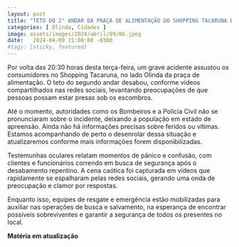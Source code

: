 ```yaml
---
layout: post
title: "TETO DO 2° ANDAR DA PRAÇA DE ALIMENTAÇÃO DO SHOPPING TACARUNA DESABA"
categories: [ Olinda, Cidades ]
image: assets/images/2024/abril/09/06.jpeg
date:   2024-04-09 21:00:00 -0300
#tags: [sticky, featured]
---
```

Por volta das 20:30 horas desta terça-feira, um grave acidente assustou os consumidores no Shopping Tacaruna, no lado Olinda da praça de alimentação. O teto do segundo andar desabou, conforme vídeos compartilhados nas redes sociais, levantando preocupações de que pessoas possam estar presas sob os escombros.

Até o momento, autoridades como os Bombeiros e a Polícia Civil não se pronunciaram sobre o incidente, deixando a população em estado de apreensão. Ainda não há informações precisas sobre feridos ou vítimas. Estamos acompanhando de perto o desenrolar dessa situação e atualizaremos conforme mais informações forem disponibilizadas.

Testemunhas oculares relatam momentos de pânico e confusão, com clientes e funcionários correndo em busca de segurança após o desabamento repentino. A cena caótica foi capturada em vídeos que rapidamente se espalharam pelas redes sociais, gerando uma onda de preocupação e clamor por respostas.

Enquanto isso, equipes de resgate e emergência estão mobilizadas para auxiliar nas operações de busca e salvamento, na esperança de encontrar possíveis sobreviventes e garantir a segurança de todos os presentes no local.

**Matéria em atualização**

